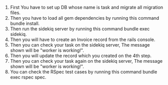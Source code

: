 1. First You have to set up DB whose name is task and migrate all migration files.
2. Then you have to load all gem dependencies by running this command bundle install.
3. Then run the sidekiq server by running this command bundle exec sidekiq.
4. Then you will have to create an Invoice record from the rails console.
5. Then you can check your task on the sidekiq server, The message shown will be "worker is working!".
6. Then you will update the record which you created on the 4th step.
7. Then you can check your task again on the sidekiq server, The message shown will be "worker is working!".
8. You can check the RSpec test cases by running this command bundle exec rspec spec.

